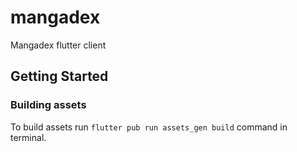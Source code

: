# mangadex

Mangadex flutter client

## Getting Started

### Building assets

To build assets run `flutter pub run assets_gen build` command in terminal.

